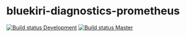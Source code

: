 # bluekiri-diagnostics-prometheus
[![Build status Development](https://toolfactory.visualstudio.com/Core/_apis/build/status/Mectrics%20Libraries/Bluekiri.Diagnostics.Prometheus-development-CI)](https://toolfactory.visualstudio.com/Core/_build/latest?definitionId=0)
[![Build status Master](https://toolfactory.visualstudio.com/Core/_apis/build/status/Mectrics%20Libraries/Bluekiri.Diagnostics.Prometheus-CI)](https://toolfactory.visualstudio.com/Core/_build/latest?definitionId=772)
